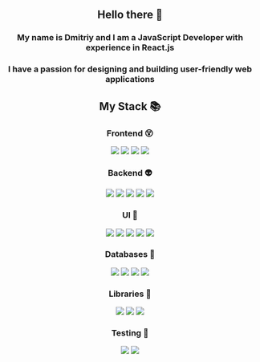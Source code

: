 <h2 align = "center">Hello there 👻</h2>

<h3 align="center">My name is Dmitriy and I am a JavaScript Developer with experience in React.js
<h3 align="center">I have a passion for designing and building user-friendly web applications</h2></h3>

<h2 align ="center">My Stack 📚</h2>
<div align ="center">
  <h3>Frontend 😵</h3>
  <div>
    <img src = "https://img.shields.io/badge/html5-%23E34F26.svg?style=for-the-badge&logo=html5&logoColor=white"/>
    <img src = "https://img.shields.io/badge/css3-%231572B6.svg?style=for-the-badge&logo=css3&logoColor=white"/>
    <img src = "https://img.shields.io/badge/javascript-%23323330.svg?style=for-the-badge&logo=javascript&logoColor=%23F7DF1E"/>
    <img src = "https://img.shields.io/badge/typescript-%23007ACC.svg?style=for-the-badge&logo=typescript&logoColor=white"/>
  </div>
  <h3>Backend 👽</h3>
  <div>
    <img src = "https://img.shields.io/badge/node.js-6DA55F?style=for-the-badge&logo=node.js&logoColor=white"/>
    <img src = "https://img.shields.io/badge/express.js-%23404d59.svg?style=for-the-badge&logo=express&logoColor=%2361DAFB"/>
    <img src = "https://img.shields.io/badge/NODEMON-%23323330.svg?style=for-the-badge&logo=nodemon&logoColor=%BBDEAD"/>
    <img src = "https://img.shields.io/badge/-GraphQL-E10098?style=for-the-badge&logo=graphql&logoColor=white"/>
    <img src = "https://img.shields.io/badge/-ApolloGraphQL-311C87?style=for-the-badge&logo=apollo-graphql"/>   
  </div>
  <h3>UI 💅</h3>
  <div>
    <img src = "https://img.shields.io/badge/SASS-hotpink.svg?style=for-the-badge&logo=SASS&logoColor=white"/>
    <img src = "https://img.shields.io/badge/styled--components-DB7093?style=for-the-badge&logo=styled-components&logoColor=white"/>
    <img src = "https://img.shields.io/badge/MUI-%230081CB.svg?style=for-the-badge&logo=mui&logoColor=white"/>
    <img src = "https://img.shields.io/badge/bootstrap-%23563D7C.svg?style=for-the-badge&logo=bootstrap&logoColor=white"/>
    <img src = "https://img.shields.io/badge/tailwindcss-%2338B2AC.svg?style=for-the-badge&logo=tailwind-css&logoColor=white"/>
  </div>
   <h3>Databases 🍃</h3>
  <div>
    <img src = "https://img.shields.io/badge/firebase-%23039BE5.svg?style=for-the-badge&logo=firebase"/>
    <img src = "https://img.shields.io/badge/MongoDB-%234ea94b.svg?style=for-the-badge&logo=mongodb&logoColor=white"/>
    <img src = "https://img.shields.io/badge/postgres-%23316192.svg?style=for-the-badge&logo=postgresql&logoColor=white"/>
    <img src = "https://img.shields.io/badge/Prisma-3982CE?style=for-the-badge&logo=Prisma&logoColor=white"/>
  </div>
  <h3>Libraries 👀</h3>
  <div>
    <img src = "https://img.shields.io/badge/react-%2320232a.svg?style=for-the-badge&logo=react&logoColor=%2361DAFB"/>
    <img src = "https://img.shields.io/badge/redux-%23593d88.svg?style=for-the-badge&logo=redux&logoColor=white"/>
    <img src = "https://img.shields.io/badge/Next-black?style=for-the-badge&logo=next.js&logoColor=white"/>
  </div>
  <h3>Testing 🔧</h3>
  <div>
    <img src = "https://img.shields.io/badge/-jest-%23C21325?style=for-the-badge&logo=jest&logoColor=white"/>
    <img src = "https://img.shields.io/badge/-TestingLibrary-%23E33332?style=for-the-badge&logo=testing-library&logoColor=white"/>
  </div>
</div>
